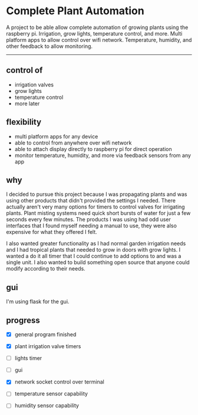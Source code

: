 # Complete Plant Automation
A project to be able allow complete automation of growing plants using the raspberry pi. Irrigation, grow lights, temperature control, and more. Multi platform apps to allow control over wifi network. Temperature, humidity, and other feedback to allow monitoring.

--------------------------------------------------------------------------------------------------------------------------------------------------------------------------------------------------------------------------

## control of 
* irrigation valves
* grow lights
* temperature control
* more later

## flexibility
* multi platform apps for any device
* able to control from anywhere over wifi network
* able to attach display directly to raspberry pi for direct operation
* monitor temperature, humidity, and more via feedback sensors from any app

## why
I decided to pursue this project because I was propagating plants and was using other products that didn't provided the settings I needed. There actually aren't very many options for timers to control valves for irrigating plants. Plant misting systems need quick short bursts of water for just a few seconds every few minutes. The products I was using had odd user interfaces that I found myself needing a manual to use, they were also expensive for what they offered I felt. 

I also wanted greater functionality as I had normal garden irrigation needs and I had tropical plants that needed to grow in doors with grow lights. I wanted a do it all timer that I could continue to add options to and was a single unit. I also wanted to build something open source that anyone could modify according to their needs. 

## gui
I'm using flask for the gui.

## progress
- [x] general program finished
- [x] plant irrigation valve timers
- [ ] lights timer
- [ ] gui 
- [x] network socket control over terminal
- [ ] temperature sensor capability
- [ ] humidity sensor capability

